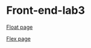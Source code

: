 # Front-end-lab3

[Float page](https://anastasiiasanina.github.io/Front-end-lab3/float)

[Flex page](https://anastasiiasanina.github.io/Front-end-lab3/flex)
